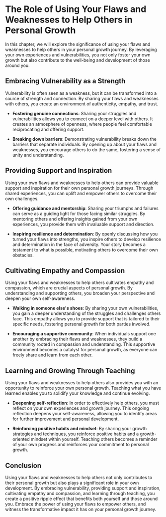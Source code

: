 The Role of Using Your Flaws and Weaknesses to Help Others in Personal Growth
======================================================================================

In this chapter, we will explore the significance of using your flaws and weaknesses to help others in your personal growth journey. By leveraging your own experiences and vulnerabilities, you not only foster your own growth but also contribute to the well-being and development of those around you.

**Embracing Vulnerability as a Strength**
-----------------------------------------

Vulnerability is often seen as a weakness, but it can be transformed into a source of strength and connection. By sharing your flaws and weaknesses with others, you create an environment of authenticity, empathy, and trust.

* **Fostering genuine connections**: Sharing your struggles and vulnerabilities allows you to connect on a deeper level with others. It creates an atmosphere of openness, where people feel comfortable reciprocating and offering support.

* **Breaking down barriers**: Demonstrating vulnerability breaks down the barriers that separate individuals. By opening up about your flaws and weaknesses, you encourage others to do the same, fostering a sense of unity and understanding.

**Providing Support and Inspiration**
-------------------------------------

Using your own flaws and weaknesses to help others can provide valuable support and inspiration for their own personal growth journeys. Through shared experiences, you can uplift and empower others to overcome their own challenges.

* **Offering guidance and mentorship**: Sharing your triumphs and failures can serve as a guiding light for those facing similar struggles. By mentoring others and offering insights gained from your own experiences, you provide them with invaluable support and direction.

* **Inspiring resilience and determination**: By openly discussing how you turned your flaws into strengths, you inspire others to develop resilience and determination in the face of adversity. Your story becomes a testament to what is possible, motivating others to overcome their own obstacles.

**Cultivating Empathy and Compassion**
--------------------------------------

Using your flaws and weaknesses to help others cultivates empathy and compassion, which are crucial aspects of personal growth. By understanding and supporting others, you broaden your perspective and deepen your own self-awareness.

* **Walking in someone else's shoes**: By sharing your own vulnerabilities, you gain a deeper understanding of the struggles and challenges others face. This empathy allows you to provide support that is tailored to their specific needs, fostering personal growth for both parties involved.

* **Encouraging a supportive community**: When individuals support one another by embracing their flaws and weaknesses, they build a community rooted in compassion and understanding. This supportive environment becomes a catalyst for personal growth, as everyone can freely share and learn from each other.

**Learning and Growing Through Teaching**
-----------------------------------------

Using your flaws and weaknesses to help others also provides you with an opportunity to reinforce your own personal growth. Teaching what you have learned enables you to solidify your knowledge and continue evolving.

* **Deepening self-reflection**: In order to effectively help others, you must reflect on your own experiences and growth journey. This ongoing reflection deepens your self-awareness, allowing you to identify areas for further improvement and personal development.

* **Reinforcing positive habits and mindset**: By sharing your growth strategies and techniques, you reinforce positive habits and a growth-oriented mindset within yourself. Teaching others becomes a reminder of your own progress and reinforces your commitment to personal growth.

**Conclusion**
--------------

Using your flaws and weaknesses to help others not only contributes to their personal growth but also plays a significant role in your own development. By embracing vulnerability, providing support and inspiration, cultivating empathy and compassion, and learning through teaching, you create a positive ripple effect that benefits both yourself and those around you. Embrace the power of using your flaws to empower others, and witness the transformative impact it has on your personal growth journey.
